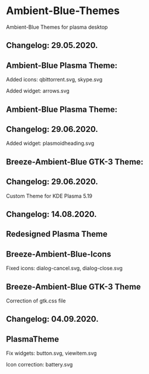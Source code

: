 # Ambient-Blue-Themes
Ambient-Blue  Themes for plasma desktop 

Changelog: 29.05.2020.
---------------------

Ambient-Blue Plasma Theme:
--------------------------

Added icons: qbittorrent.svg, skype.svg

Added widget: arrows.svg

Ambient-Blue Plasma Theme:
--------------------------

Changelog: 29.06.2020.
---------------------

Added widget: plasmoidheading.svg

Breeze-Ambient-Blue GTK-3 Theme:
--------------------------------

Changelog: 29.06.2020.
----------------------

Custom Theme for KDE Plasma 5.19

Changelog: 14.08.2020.
----------------------

Redesigned Plasma Theme
------------------------

Breeze-Ambient-Blue-Icons
-------------------------

Fixed icons: dialog-cancel.svg, dialog-close.svg

Breeze-Ambient-Blue GTK-3 Theme
-------------------------------

Correction of gtk.css file

Changelog: 04.09.2020.
---------------------

PlasmaTheme
------------

Fix widgets: button.svg, viewitem.svg

Icon correction: battery.svg



